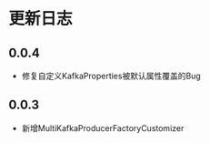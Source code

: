 # 更新日志

## 0.0.4
- 修复自定义KafkaProperties被默认属性覆盖的Bug

## 0.0.3
- 新增MultiKafkaProducerFactoryCustomizer